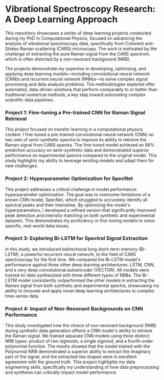 
# Vibrational Spectroscopy Research: A Deep Learning Approach
This repository showcases a series of deep learning projects conducted during my PhD in Computational Physics, focused on advancing the analysis of vibrational spectroscopy data, specifically from Coherent anti-Stokes Raman scattering (CARS) microscopy. The work is motivated by the challenge of extracting the pure Raman signal from the CARS spectrum, which is often distorted by a non-resonant background (NRB).

The projects demonstrate my expertise in developing, optimizing, and applying deep learning models—including convolutional neural network (CNN)s and recurrent neural network (RNN)s—to solve complex signal processing and data analysis problems. The methodologies explored offer automated, data-driven solutions that perform comparably to or better than traditional numerical methods, a key step toward automating complex scientific data pipelines.

### Project 1: Fine-tuning a Pre-trained CNN for Raman Signal Retrieval
This project focused on transfer learning in a computational physics context. I fine-tuned a pre-trained convolutional neural network (CNN) on two sets of semi-synthetic spectra to improve its ability to retrieve the Raman signal from CARS spectra. The fine-tuned model achieved an 86% prediction accuracy on semi-synthetic data and demonstrated superior performance on experimental spectra compared to the original model. This study highlights my ability to leverage existing models and adapt them for new challenges.

### Project 2: Hyperparameter Optimization for SpecNet
This project addresses a critical challenge in model performance: hyperparameter optimization. The goal was to overcome limitations of a known CNN model, SpecNet, which struggled to accurately identify all spectral peaks and their intensities. By optimizing the model's hyperparameters, I developed a refined version that significantly improved peak detection and intensity matching on both synthetic and experimental datasets. This demonstrates my proficiency in fine-tuning models to solve specific, real-world data issues.

### Project 3: Exploring Bi-LSTM for Spectral Signal Extraction
In this study, we introduced bidirectional long short-term memory (Bi-LSTM), a powerful recurrent neural network, to the field of CARS spectroscopy for the first time. We compared the Bi-LSTM model's performance against three other deep learning architectures: LSTM, CNN, and a very deep convolutional autoencoder (VECTOR). All models were trained on data synthesized with three different types of NRBs. The Bi-LSTM model consistently outperformed the other models in extracting the Raman signal from both synthetic and experimental spectra, showcasing my ability to innovate and apply novel deep learning architectures to complex time-series data.

### Project 4: Impact of Non-Resonant Backgrounds on CNN Performance
This study investigated how the choice of non-resonant background (NRB) during synthetic data generation affects a CNN model's ability to retrieve the Raman signal. We trained separate CNN models using three distinct NRB types: product of two sigmoids, a single sigmoid, and a fourth-order polynomial function. The results showed that the model trained with the Polynomial NRB demonstrated a superior ability to extract the imaginary part of the signal, and the extracted line shapes were in excellent agreement with the ground truth. This project highlights my data engineering skills, specifically my understanding of how data preprocessing and synthesis can critically impact model performance.

